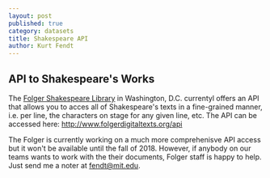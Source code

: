 ```yaml
---
layout: post
published: true
category: datasets
title: Shakespeare API
author: Kurt Fendt
---
```

## API to Shakespeare's Works

The [Folger Shakespeare Library](https://www.folger.edu) in Washington, D.C. currentyl offers an API that allows you to acces all of Shakespeare's texts in a fine-grained manner, i.e. per line, the characters on stage for any given line, etc. The API can be accessed here: http://www.folgerdigitaltexts.org/api

The Folger is currently working on a much more comprehenisve API access but it won't be available until the fall of 2018. However, if anybody on our teams wants to work with the their documents, Folger staff is happy to help. Just send me a noter at fendt@mit.edu.
